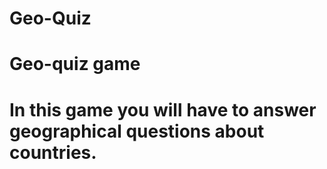 # Geo-Quiz
# Geo-quiz game
# In this game you will have to answer geographical questions about countries.
